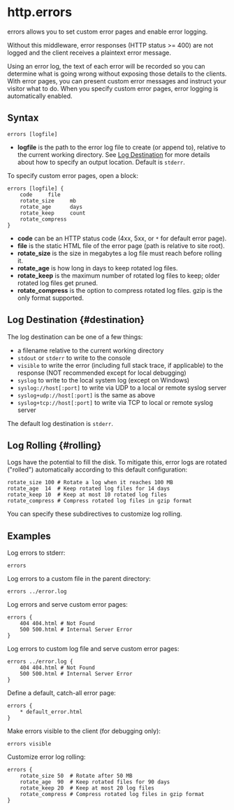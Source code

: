 # http.errors

errors allows you to set custom error pages and enable error logging.

Without this middleware, error responses (HTTP status \>= 400) are not logged and the client receives a plaintext error
message.

Using an error log, the text of each error will be recorded so you can determine what is going wrong without exposing
those details to the clients. With error pages, you can present custom error messages and instruct your visitor what to
do. When you specify custom error pages, error logging is automatically enabled.

## Syntax

``` caddyfile
errors [logfile]
```

-   **logfile** is the path to the error log file to create (or append to), relative to the current working directory.
    See [Log Destination](#destination) for more details about how to specify an output location. Default is `stderr`.

To specify custom error pages, open a block:

``` caddyfile
errors [logfile] {
    code     file
    rotate_size     mb
    rotate_age      days
    rotate_keep     count
    rotate_compress
}
```

-   **code** can be an HTTP status code (4xx, 5xx, or `*` for default error page).
-   **file** is the static HTML file of the error page (path is relative to site root).
-   **rotate_size** is the size in megabytes a log file must reach before rolling it.
-   **rotate_age** is how long in days to keep rotated log files.
-   **rotate_keep** is the maximum number of rotated log files to keep; older rotated log files get pruned.
-   **rotate_compress** is the option to compress rotated log files. gzip is the only format supported.

## Log Destination {#destination}

The log destination can be one of a few things:

-   a filename relative to the current working directory
-   `stdout` or `stderr` to write to the console
-   `visible` to write the error (including full stack trace, if applicable) to the response (NOT recommended except for
    local debugging)
-   `syslog` to write to the local system log (except on Windows)
-   `syslog://host[:port]` to write via UDP to a local or remote syslog server
-   `syslog+udp://host[:port]` is the same as above
-   `syslog+tcp://host[:port]` to write via TCP to local or remote syslog server

The default log destination is `stderr`.

## Log Rolling {#rolling}

Logs have the potential to fill the disk. To mitigate this, error logs are rotated ("rolled") automatically according to
this default configuration:

``` caddyfile
rotate_size 100 # Rotate a log when it reaches 100 MB
rotate_age  14  # Keep rotated log files for 14 days
rotate_keep 10  # Keep at most 10 rotated log files
rotate_compress # Compress rotated log files in gzip format
```

You can specify these subdirectives to customize log rolling.

## Examples

Log errors to stderr:

``` caddyfile
errors
```

Log errors to a custom file in the parent directory:

``` caddyfile
errors ../error.log
```

Log errors and serve custom error pages:

``` caddyfile
errors {
    404 404.html # Not Found
    500 500.html # Internal Server Error
}
```

Log errors to custom log file and serve custom error pages:

``` caddyfile
errors ../error.log {
    404 404.html # Not Found
    500 500.html # Internal Server Error
}
```

Define a default, catch-all error page:

``` caddyfile
errors {
    * default_error.html
}
```

Make errors visible to the client (for debugging only):

``` caddyfile
errors visible
```

Customize error log rolling:

``` caddyfile
errors {
    rotate_size 50  # Rotate after 50 MB
    rotate_age  90  # Keep rotated files for 90 days
    rotate_keep 20  # Keep at most 20 log files
    rotate_compress # Compress rotated log files in gzip format
}
```
